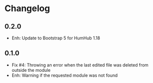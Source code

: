 Changelog
=========
## 0.2.0
- Enh: Update to Bootstrap 5 for HumHub 1.18

## 0.1.0
- Fix #4: Throwing an error when the last edited file was deleted from outside the module
- Enh: Warning if the requested module was not found